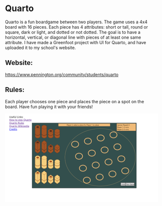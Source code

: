 # Quarto
Quarto is a fun boardgame between two players. The game uses a 4x4 board with 16 pieces. Each piece has 4 attributes: short or tall, round or square, dark or light, and dotted or not dotted. The goal is to have a horizontal, vertical, or diagonal line with pieces of at least one same attribute. I have made a Greenfoot project with UI for Quarto, and have uploaded it to my school's website.

## Website: 
https://www.pennington.org/community/students/quarto

## Rules:
Each player chooses one piece and places the piece on a spot on the board. Have fun playing it with your friends!

![](https://github.com/HexinJ/Quarto/blob/main/Quarto.png)
